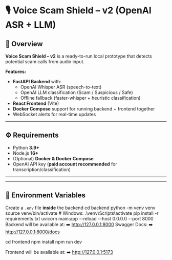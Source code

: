 # 🎙️ Voice Scam Shield – v2 (OpenAI ASR + LLM)

## 📌 Overview
**Voice Scam Shield – v2** is a ready-to-run local prototype that detects potential scam calls from audio input.

**Features:**
- **FastAPI Backend** with:
  - OpenAI Whisper ASR (speech-to-text)
  - OpenAI LLM classification (Scam / Suspicious / Safe)
  - Offline fallback (faster-whisper + heuristic classification)
- **React Frontend** (Vite)
- **Docker Compose** support for running backend + frontend together
- WebSocket alerts for real-time updates

---

## ⚙️ Requirements
- Python **3.9+**
- Node.js **16+**
- (Optional) **Docker & Docker Compose**
- OpenAI API key (**paid account recommended** for transcription/classification)

---


---

## 🔑 Environment Variables
Create a `.env` file **inside** the backend
cd backend
python -m venv venv
source venv/bin/activate        # Windows: .\venv\Scripts\activate
pip install -r requirements.txt
uvicorn main:app --reload --host 0.0.0.0 --port 8000
Backend will be available at:
➡️ http://127.0.0.1:8000
Swagger Docs:
➡️ http://127.0.0.1:8000/docs

cd frontend
npm install
npm run dev

Frontend will be available at:
➡️ http://127.0.0.1:5173




